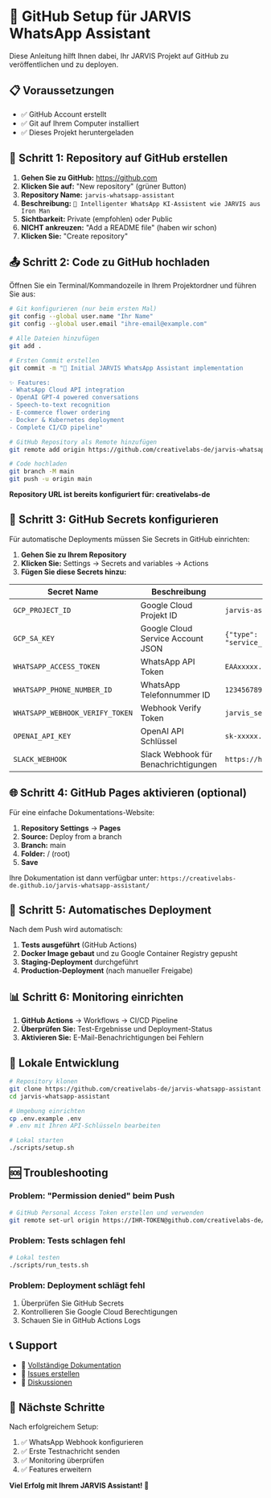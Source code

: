 # 🚀 GitHub Setup für JARVIS WhatsApp Assistant

Diese Anleitung hilft Ihnen dabei, Ihr JARVIS Projekt auf GitHub zu veröffentlichen und zu deployen.

## 📋 Voraussetzungen

- ✅ GitHub Account erstellt
- ✅ Git auf Ihrem Computer installiert
- ✅ Dieses Projekt heruntergeladen

## 🔧 Schritt 1: Repository auf GitHub erstellen

1. **Gehen Sie zu GitHub:** https://github.com
2. **Klicken Sie auf:** "New repository" (grüner Button)
3. **Repository Name:** `jarvis-whatsapp-assistant`
4. **Beschreibung:** `🤖 Intelligenter WhatsApp KI-Assistent wie JARVIS aus Iron Man`
5. **Sichtbarkeit:** Private (empfohlen) oder Public
6. **NICHT ankreuzen:** "Add a README file" (haben wir schon)
7. **Klicken Sie:** "Create repository"

## 📤 Schritt 2: Code zu GitHub hochladen

Öffnen Sie ein Terminal/Kommandozeile in Ihrem Projektordner und führen Sie aus:

```bash
# Git konfigurieren (nur beim ersten Mal)
git config --global user.name "Ihr Name"
git config --global user.email "ihre-email@example.com"

# Alle Dateien hinzufügen
git add .

# Ersten Commit erstellen
git commit -m "🤖 Initial JARVIS WhatsApp Assistant implementation

✨ Features:
- WhatsApp Cloud API integration
- OpenAI GPT-4 powered conversations
- Speech-to-text recognition
- E-commerce flower ordering
- Docker & Kubernetes deployment
- Complete CI/CD pipeline"

# GitHub Repository als Remote hinzufügen
git remote add origin https://github.com/creativelabs-de/jarvis-whatsapp-assistant.git

# Code hochladen
git branch -M main
git push -u origin main
```

**Repository URL ist bereits konfiguriert für: creativelabs-de**

## 🔐 Schritt 3: GitHub Secrets konfigurieren

Für automatische Deployments müssen Sie Secrets in GitHub einrichten:

1. **Gehen Sie zu Ihrem Repository**
2. **Klicken Sie:** Settings → Secrets and variables → Actions
3. **Fügen Sie diese Secrets hinzu:**

| Secret Name | Beschreibung | Beispiel |
|-------------|--------------|----------|
| `GCP_PROJECT_ID` | Google Cloud Projekt ID | `jarvis-assistant-2024` |
| `GCP_SA_KEY` | Google Cloud Service Account JSON | `{"type": "service_account"...}` |
| `WHATSAPP_ACCESS_TOKEN` | WhatsApp API Token | `EAAxxxxx...` |
| `WHATSAPP_PHONE_NUMBER_ID` | WhatsApp Telefonnummer ID | `123456789` |
| `WHATSAPP_WEBHOOK_VERIFY_TOKEN` | Webhook Verify Token | `jarvis_secure_token_2024` |
| `OPENAI_API_KEY` | OpenAI API Schlüssel | `sk-xxxxx...` |
| `SLACK_WEBHOOK` | Slack Webhook für Benachrichtigungen | `https://hooks.slack.com/...` |

## 🌐 Schritt 4: GitHub Pages aktivieren (optional)

Für eine einfache Dokumentations-Website:

1. **Repository Settings** → **Pages**
2. **Source:** Deploy from a branch
3. **Branch:** main
4. **Folder:** / (root)
5. **Save**

Ihre Dokumentation ist dann verfügbar unter:
`https://creativelabs-de.github.io/jarvis-whatsapp-assistant/`

## 🚀 Schritt 5: Automatisches Deployment

Nach dem Push wird automatisch:

1. **Tests ausgeführt** (GitHub Actions)
2. **Docker Image gebaut** und zu Google Container Registry gepusht
3. **Staging-Deployment** durchgeführt
4. **Production-Deployment** (nach manueller Freigabe)

## 📊 Schritt 6: Monitoring einrichten

1. **GitHub Actions** → Workflows → CI/CD Pipeline
2. **Überprüfen Sie:** Test-Ergebnisse und Deployment-Status
3. **Aktivieren Sie:** E-Mail-Benachrichtigungen bei Fehlern

## 🔧 Lokale Entwicklung

```bash
# Repository klonen
git clone https://github.com/creativelabs-de/jarvis-whatsapp-assistant.git
cd jarvis-whatsapp-assistant

# Umgebung einrichten
cp .env.example .env
# .env mit Ihren API-Schlüsseln bearbeiten

# Lokal starten
./scripts/setup.sh
```

## 🆘 Troubleshooting

### Problem: "Permission denied" beim Push
```bash
# GitHub Personal Access Token erstellen und verwenden
git remote set-url origin https://IHR-TOKEN@github.com/creativelabs-de/jarvis-whatsapp-assistant.git
```

### Problem: Tests schlagen fehl
```bash
# Lokal testen
./scripts/run_tests.sh
```

### Problem: Deployment schlägt fehl
1. Überprüfen Sie GitHub Secrets
2. Kontrollieren Sie Google Cloud Berechtigungen
3. Schauen Sie in GitHub Actions Logs

## 📞 Support

- 📖 [Vollständige Dokumentation](README.md)
- 🐛 [Issues erstellen](https://github.com/creativelabs-de/jarvis-whatsapp-assistant/issues)
- 💬 [Diskussionen](https://github.com/creativelabs-de/jarvis-whatsapp-assistant/discussions)

## 🎉 Nächste Schritte

Nach erfolgreichem Setup:

1. ✅ WhatsApp Webhook konfigurieren
2. ✅ Erste Testnachricht senden
3. ✅ Monitoring überprüfen
4. ✅ Features erweitern

**Viel Erfolg mit Ihrem JARVIS Assistant! 🤖**

